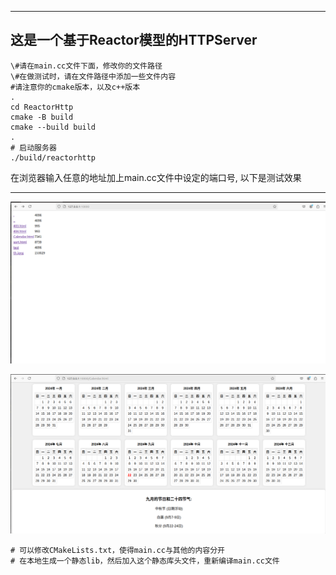 ------

## 这是一个基于Reactor模型的HTTPServer

```shell
\#请在main.cc文件下面，修改你的文件路径
\#在做测试时，请在文件路径中添加一些文件内容
#请注意你的cmake版本，以及c++版本
.
cd ReactorHttp
cmake -B build
cmake --build build
.
# 启动服务器
./build/reactorhttp

```

在浏览器输入任意的地址加上main.cc文件中设定的端口号, 以下是测试效果

------

![](./images/main.png)

![](./images/calendar.png)

```
# 可以修改CMakeLists.txt，使得main.cc与其他的内容分开
# 在本地生成一个静态lib，然后加入这个静态库头文件，重新编译main.cc文件
```

